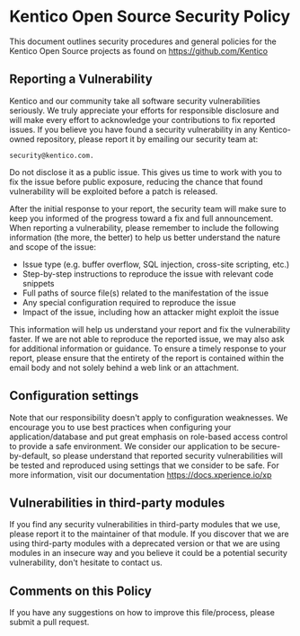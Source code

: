 # Kentico Open Source Security Policy
This document outlines security procedures and general policies for the
Kentico Open Source projects as found on https://github.com/Kentico

## Reporting a Vulnerability 
Kentico and our community take all software security vulnerabilities seriously. We truly appreciate your efforts for responsible disclosure and will make every effort to acknowledge your contributions to fix reported issues. If you believe you have found a security vulnerability in any Kentico-owned repository, please report it by emailing our security team at:

    security@kentico.com.

Do not disclose it as a public issue. This gives us time to work with you to fix the issue before public exposure, reducing the chance that found vulnerability will be exploited before a patch is released.

After the initial response to your report, the security team will make sure to keep you informed of the progress toward a fix and full announcement. When reporting a vulnerability, please remember to include the following information (the more, the better) to help us better understand the nature and scope of the issue:
* Issue type (e.g. buffer overflow, SQL injection, cross-site scripting, etc.)
* Step-by-step instructions to reproduce the issue with relevant code snippets
* Full paths of source file(s) related to the manifestation of the issue
* Any special configuration required to reproduce the issue
* Impact of the issue, including how an attacker might exploit the issue

This information will help us understand your report and fix the vulnerability faster. If we are not able to reproduce the reported issue, we may also ask for additional information or guidance. To ensure a timely response to your report, please ensure that the entirety of the report is
contained within the email body and not solely behind a web link or an attachment.

## Configuration settings
Note that our responsibility doesn't apply to configuration weaknesses. We encourage you to use best practices when configuring your application/database and put great emphasis on role-based access control to provide a safe environment. We consider our application to be secure-by-default, so please understand that reported security vulnerabilities will be tested and reproduced using settings that we consider to be safe. For more information, visit our documentation https://docs.xperience.io/xp

## Vulnerabilities in third-party modules
If you find any security vulnerabilities in third-party modules that we use, please report it to the maintainer of that module. If you discover that we are using third-party modules with a deprecated version or that we are using modules in an insecure way and you believe it could be a potential
security vulnerability, don't hesitate to contact us.

## Comments on this Policy
If you have any suggestions on how to improve this file/process, please submit a pull request.
